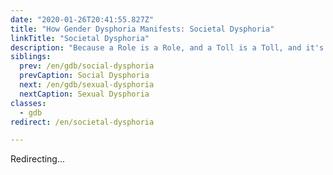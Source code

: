 ```yaml
---
date: "2020-01-26T20:41:55.827Z"
title: "How Gender Dysphoria Manifests: Societal Dysphoria"
linkTitle: "Societal Dysphoria"
description: "Because a Role is a Role, and a Toll is a Toll, and it's a heavy toll to live the wrong role."
siblings:
  prev: /en/gdb/social-dysphoria
  prevCaption: Social Dysphoria
  next: /en/gdb/sexual-dysphoria
  nextCaption: Sexual Dysphoria
classes:
  - gdb
redirect: /en/societal-dysphoria

---
```


Redirecting...